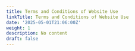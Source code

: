```yaml
---
title: Terms and Conditions of Website Use
linkTitle: Terms and Conditions of Website Use
date: '2025-05-01T21:06:00Z'
weight: 1
description: No content
draft: false
---
```



